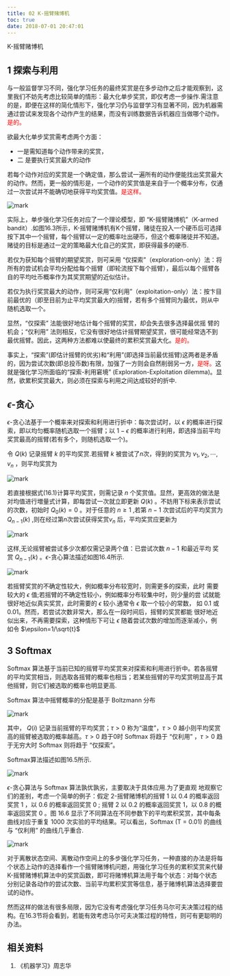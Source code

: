 ```yaml
---
title: 02 K-摇臂赌博机
toc: true
date: 2018-07-01 20:47:01
---
```


K-摇臂赌博机


## 1 探索与利用

与一般监督学习不同，强化学习任务的最终奖赏是在多步动作之后才能观察到，这里我们不妨先考虑比较简单的情形：最大化单步奖赏，即仅考虑一步操作.需注意的是，即便在这样的简化情形下，强化学习仍与监督学习有显著不同，因为机器需通过尝试来发现各个动作产生的结果，而没有训练数据告诉机器应当做哪个动作。<span style="color:red;">是的。</span>

欲最大化单步奖赏需考虑两个方面：

- 一是需知道每个动作带来的奖赏，
- 二 是要执行奖赏最大的动作

若每个动作对应的奖赏是一个确定值，那么尝试一遍所有的动作便能找出奖赏最大的动作。然而，更一般的情形是，一个动作的奖赏值是来自于一个概率分布，仅通过一次尝试并不能确切地获得平均奖赏值。<span style="color:red;">是这样。</span>

![mark](http://pacdb2bfr.bkt.clouddn.com/blog/image/180701/3HEj6F4DC5.png?imageslim)

实际上，单步强化学习任务对应了一个理论模型，即 “K-摇臂赌博机”（K-armed bandit）.如图16.3所示，K-摇臂赌博机有K个摇臂，赌徒在投入一个硬币后可选择按下其中一个摇臂，每个摇臂以一定的概率吐出硬币，但这个概率赌徒并不知道。赌徒的目标是通过一定的策略最大化自己的奖赏，即获得最多的硬币.

若仅为获知每个摇臂的期望奖赏，则可采用 “仅探索”（exploration-only）法：将所有的尝试机会平均分配给每个摇臂（即轮流按下每个摇臂），最后以每个摇臂各自的平均吐币概率作为其奖赏期望的近似估计。

若仅为执行奖赏最大的动作，则可采用“仅利用”（exploitation-only）法：按卞目前最优的（即至目前为止平均奖赏最大的)摇臂，若有多个摇臂同为最优，则从中随机选取一个。

显然，“仅探索” 法能很好地估计每个摇臂的奖赏，却会失去很多选择最优摇 臂的机会；“仅利用” 法则相反，它没有很好地估计摇臂期望奖赏，很可能经常选不到最优摇臂。因此，这两种方法都难以使最终的累积奖赏最大化。<span style="color:red;">是的。</span>

事实上，“探索”(即估计摇臂的优劣)和“利用”(即选择当前最优摇臂)这两者是矛盾的，因为尝试次数(即总投币数)有限，加强了一方则会自然削弱另一方，<span style="color:red;">是呀。</span>这就是强化学习所面临的“探索-利用窘境” (Exploration-Exploitation dilemma)。显然，欲累积奖赏最大，则必须在探索与利用之间达成较好的折中.

## $\epsilon$-贪心

$\epsilon$-贪心法基于一个概率来对探索和利用进行折中：每次尝试时，以 $\epsilon$ 的概率进行探索，即以均匀概率随机选取一个摇臂；以 $1-\epsilon$ 的概率进行利用，即选择当前平均奖赏最高的摇臂(若有多个，则随机选取一个)。

令 $Q(k)$ 记录摇臂 $k$ 的平均奖赏.若摇臂 $k$ 被尝试了$n$次，得到的奖赏为  $v_1,v_2,\cdots,v_n$ ，则平均奖赏为

![mark](http://pacdb2bfr.bkt.clouddn.com/blog/image/180701/i2eaHA49e8.png?imageslim)

若直接根据式(16.1)计算平均奖赏，则需记录 $n$ 个奖赏值。显然，更高效的做法是对均值进行増量式计算，即每尝试一次就立即更新 $Q(k)$ 。不妨用下标来表示尝试的次数，初始时 $Q_0(k) = 0$ 。对于任意的 $n\geq 1$ ,若第 $n-1$ 次尝试后的平均奖赏为 $Q_{n-1}(k)$ ,则在经过第$n$次尝试获得奖赏$v_n$ 后，平均奖赏应更新为

![mark](http://pacdb2bfr.bkt.clouddn.com/blog/image/180701/84eg9aaicb.png?imageslim)


这样,无论摇臂被尝试多少次都仅需记录两个值：已尝试次数 $n-1$ 和最近平均 奖赏 $Q_{n-1}(k)$ 。$\epsilon$-贪心算法描述如图16.4所示.

![mark](http://pacdb2bfr.bkt.clouddn.com/blog/image/180701/3kLdjCiJ34.png?imageslim)

若摇臂奖赏的不确定性较大，例如概率分布较宽时，则需更多的探索，此时 需要较大的 $\epsilon$ 值;若摇臂的不确定性较小，例如概率分布较集中时，则少量的尝 试就能很好地近似真实奖赏，此时需要的 $\epsilon$ 较小.通常令 $\epsilon$ 取一个较小的常数， 如 0.1 或 0.01。然而，若尝试次数非常大，那么在一段时间后，摇臂的奖赏都能 很好地近似出来，不再需要探索，这种情形下可让 $\epsilon$ 随着尝试次数的增加而逐渐减小，例如令 $\epsilon=1/\sqrt{t}$

## 3 Softmax

Softmax 算法基于当前已知的摇臂平均奖赏来对探索和利用进行折中。若各摇臂的平均奖赏相当，则选取各摇臂的概率也相当；若某些摇臂的平均奖赏明显高于其他摇臂，则它们被选取的概率也明显更高.

Softmax 算法中摇臂概率的分配是基于 Boltzmann 分布

![mark](http://pacdb2bfr.bkt.clouddn.com/blog/image/180701/Ekfi1hKHId.png?imageslim)

其中， $Q(i)$ 记录当前摇臂的平均奖赏；$\tau>0$ 称为“温度”，$\tau>0$ 越小则平均奖赏高的摇臂被选取的概率越高。$\tau>0$ 趋于0时 Softmax 将趋于 “仅利用” ，$\tau>0$ 趋于无穷大时 Softmax 则将趋于 “仅探索”。

Softmax算法描述如图16.5所示.

![mark](http://pacdb2bfr.bkt.clouddn.com/blog/image/180701/63Ig065chl.png?imageslim)

 $\epsilon$-贪心算法与 Softmax 算法孰优孰劣，主要取决于具体应用.为了更直观 地观察它们的差别，考虑一个简单的例子：假定 2-摇臂赌博机的摇臂 1 以 0.4 的概率返回奖赏 1 ，以 0.6 的概率返回奖赏 0 ; 摇臂 2 以 0.2 的概率返回奖赏 1，以 0.8 的概率返回奖赏 0 。图 16.6 显示了不同算法在不同参数下的平均累积奖赏，其中每条曲线对应于重复 1000 次实验的平均结果。可以看出，Softmax (T = 0.01) 的曲线与 “仅利用” 的曲线几乎重合.

![mark](http://pacdb2bfr.bkt.clouddn.com/blog/image/180701/G64EdbD6DA.png?imageslim)

对于离散状态空间、离散动作空间上的多步强化学习任务，一种直接的办法是将每个状态上动作的选择看作一个摇臂赌博机问题，用强化学习任务的累积奖赏来代替 K-摇臂赌博机算法中的奖赏函数，即可将赌博机算法用于每个状态：对每个状态分别记录各动作的尝试次数、当前平均累积奖赏等信息，基于赌博机算法选择要尝试的动作。

然而这样的做法有很多局限，因为它没有考虑强化学习任务马尔可夫决策过程的结构。在16.3节将会看到，若能有效考虑马尔可夫决策过程的特性，则可有更聪明的办法。






## 相关资料
1. 《机器学习》周志华
